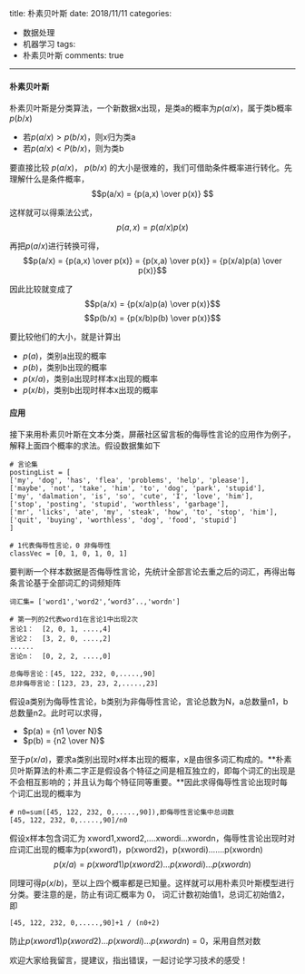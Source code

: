 title: 朴素贝叶斯
date: 2018/11/11
categories:

- 数据处理
- 机器学习
tags:
-   朴素贝叶斯
comments: true
---

#### 朴素贝叶斯
朴素贝叶斯是分类算法，一个新数据x出现，是类a的概率为$p(a/x)$，属于类b概率$p(b/x)$
* 若$p(a/x) > p(b/x)$，则x归为类a
* 若$p(a/x) < P(b/x)$，则为类b

要直接比较 $p(a/x)$， $p(b/x)$ 的大小是很难的，我们可借助条件概率进行转化。先理解什么是条件概率，
$$p(a/x) = {p(a,x)  \over p(x)} $$

这样就可以得乘法公式，
$$p(a,x) = p(a/x)p(x)$$

再把$p(a/x)$进行转换可得，
$$p(a/x) = {p(a,x) \over p(x)} = {p(x,a) \over p(x)} = {p(x/a)p(a) \over p(x)}$$

因此比较就变成了
$$p(a/x) = {p(x/a)p(a) \over p(x)}$$
$$p(b/x) = {p(x/b)p(b) \over p(x)}$$

要比较他们的大小，就是计算出
* $p(a)$，类别a出现的概率
* $p(b)$，类别b出现的概率
* $p(x/a)$，类别a出现时样本x出现的概率
* $p(x/b)$，类别b出现时样本x出现的概率

#### 应用
接下来用朴素贝叶斯在文本分类，屏蔽社区留言板的侮辱性言论的应用作为例子，解释上面四个概率的求法。假设数据集如下
```
# 言论集
postingList = [
['my', 'dog', 'has', 'flea', 'problems', 'help', 'please'], 
['maybe', 'not', 'take', 'him', 'to', 'dog', 'park', 'stupid'],
['my', 'dalmation', 'is', 'so', 'cute', 'I', 'love', 'him'],
['stop', 'posting', 'stupid', 'worthless', 'garbage'],
['mr', 'licks', 'ate', 'my', 'steak', 'how', 'to', 'stop', 'him'],
['quit', 'buying', 'worthless', 'dog', 'food', 'stupid']
]

# 1代表侮辱性言论，0 非侮辱性
classVec = [0, 1, 0, 1, 0, 1]
```

要判断一个样本数据是否侮辱性言论，先统计全部言论去重之后的词汇，再得出每条言论基于全部词汇的词频矩阵
```
词汇集= ['word1','word2',‘word3’..,'wordn']

# 第一列的2代表word1在言论1中出现2次
言论1：  [2, 0, 1, ....,4]
言论2：  [3, 2, 0, ....,2]   
......
言论n：  [0, 2, 2, ....,0]   

总侮辱言论：[45, 122, 232, 0,.....,90]
总非侮辱言论：[123, 23, 23, 2,.....,23]
```

假设a类别为侮辱性言论，b类别为非侮辱性言论，言论总数为N，a总数量n1，b总数量n2。此时可以求得，
*  $p(a) = {n1 \over N}$
*  $p(b) = {n2 \over N}$

至于$p(x/a)$，要求a类别出现时x样本出现的概率，x是由很多词汇构成的。**朴素贝叶斯算法的朴素二字正是假设各个特征之间是相互独立的，即每个词汇的出现是不会相互影响的；并且认为每个特征同等重要。**因此求得侮辱性言论出现时每个词汇出现的概率为
```
# n0=sum([45, 122, 232, 0,.....,90]),即侮辱性言论集中总词数
[45, 122, 232, 0,.....,90]/n0
```

假设x样本包含词汇为 xword1,xword2,....xwordi...xwordn，侮辱性言论出现时对应词汇出现的概率为p(xword1)，p(xword2)，p(xwordi).......p(xwordn)
$$p(x/a) = p(xword1)p(xword2)...p(xwordi)...p(xwordn)$$

同理可得$p(x/b)$，至以上四个概率都是已知量。这样就可以用朴素贝叶斯模型进行分类。要注意的是，防止有词汇概率为 0， 词汇计数初始值1，总词汇初始值2，即
```
[45, 122, 232, 0,.....,90]+1 / (n0+2)
```

防止$p(xword1)p(xword2)...p(xwordi)...p(xwordn)=0$，采用自然对数
        

欢迎大家给我留言，提建议，指出错误，一起讨论学习技术的感受！